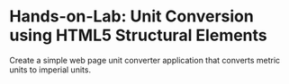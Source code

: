 # Hands-on-Lab: Unit Conversion using HTML5 Structural Elements
 Create a simple web page unit converter application that converts  metric units to imperial units.
